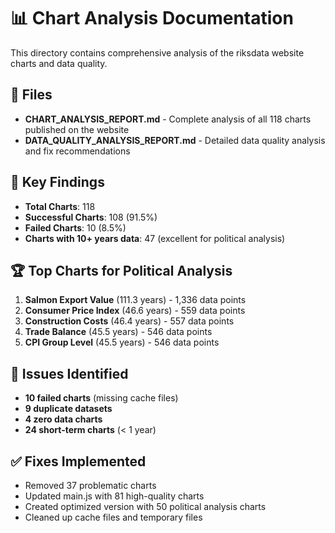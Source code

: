 # 📊 Chart Analysis Documentation

This directory contains comprehensive analysis of the riksdata website charts and data quality.

## 📁 Files

- **CHART_ANALYSIS_REPORT.md** - Complete analysis of all 118 charts published on the website
- **DATA_QUALITY_ANALYSIS_REPORT.md** - Detailed data quality analysis and fix recommendations

## 🎯 Key Findings

- **Total Charts**: 118
- **Successful Charts**: 108 (91.5%)
- **Failed Charts**: 10 (8.5%)
- **Charts with 10+ years data**: 47 (excellent for political analysis)

## 🏆 Top Charts for Political Analysis

1. **Salmon Export Value** (111.3 years) - 1,336 data points
2. **Consumer Price Index** (46.6 years) - 559 data points  
3. **Construction Costs** (46.4 years) - 557 data points
4. **Trade Balance** (45.5 years) - 546 data points
5. **CPI Group Level** (45.5 years) - 546 data points

## 🔧 Issues Identified

- **10 failed charts** (missing cache files)
- **9 duplicate datasets** 
- **4 zero data charts**
- **24 short-term charts** (< 1 year)

## ✅ Fixes Implemented

- Removed 37 problematic charts
- Updated main.js with 81 high-quality charts
- Created optimized version with 50 political analysis charts
- Cleaned up cache files and temporary files
